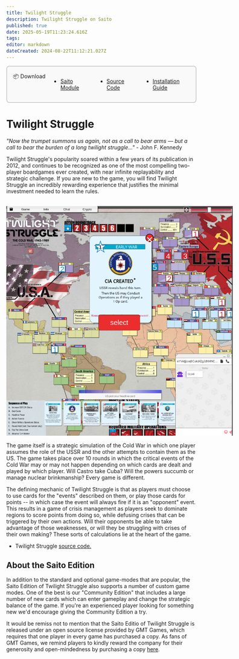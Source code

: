 ```yaml
---
title: Twilight Struggle
description: Twilight Struggle on Saito
published: true
date: 2025-05-19T11:23:24.616Z
tags: 
editor: markdown
dateCreated: 2024-08-22T11:12:21.027Z
---
```



<div style="display: block;border: 2px solid rgb(204, 204, 204);border-radius: 8px;padding: 0.5rem;background-color: rgb(249, 249, 249);opacity: 1;z-index: 99999;position: relative;margin-bottom: 1rem;max-width: max-content;padding-top: 1rem;padding-bottom: 1rem;padding-left: 1rem;padding-right: 1rem;">
	<div class="header-box">
		<div id="download" class="toc-header" style="margin-top: 0px !important;display: grid;grid-template-columns: min-content 1fr;align-items: start;">
			<div class="header-box-title" style="width: max-content; float: left; display: relative;"> 📦 Download</div>
			<ul class="header-box-links" style="display: flex; gap: 3rem; padding-top: 0rem; margin-left: 1rem;">
				<li style="margin-top: 0px;"><a href="https://wiki.saito.io/tech/applications/mods/twilight.saito" class="is-asset-link">Saito Module</a></li>
				<li style="margin-top: 0px;"><a href="https://github.com/SaitoTech/saito/tree/master/mods/twilight" class="">Source Code</a></li>
				<li style="margin-top: 0px;"><a href="https://wiki.saito.io/tech/applications/install" class="">Installation Guide</a></li>
			</ul>
		</div>
	</div>
</div>


# Twilight Struggle

*"Now the trumpet summons us again, not as a call to bear arms –– but a call to bear the burden of a long twilight struggle..."* - John F. Kennedy

Twilight Struggle's popularity soared within a few years of its publication in 2012, and continues to be recognized as one of the most compelling two-player boardgames ever created, with near infinite replayability and strategic challenge. If you are new to the game, you will find Twilight Struggle an incredibly rewarding experience that justifies the minimal investment needed to learn the rules.

<br>
<img src="/ts.png" style="max-width: 600px;">

The game itself is a strategic simulation of the Cold War in which one player assumes the role of the USSR and the other attempts to contain them as the US. The game takes place over 10 rounds in which the critical events of the Cold War may or may not happen depending on which cards are dealt and played by which player. Will Castro take Cuba? Will the powers succumb or manage nuclear brinkmanship? Every game is different.

The defining mechanic of Twilight Struggle is that as players must choose to use cards for the "events" described on them, or play those cards for points -- in which case the event will always fire if it is an "opponent" event. This results in a game of crisis management as players seek to dominate regions to score points from doing so, while defusing crises that can be triggered by their own actions. Will their opponents be able to take advantage of those weaknesses, or will they be struggling with crises of their own making? These sorts of calculations lie at the heart of the game.

- Twilight Struggle [source code.](https://github.com/SaitoTech/saito-lite-rust/tree/master/mods/twilight)

## About the Saito Edition

In addition to the standard and optional game-modes that are popular, the Saito Edition of Twilight Struggle also supports a number of custom game modes. One of the best is our "Community Edition" that includes a large number of new cards which can enter gameplay and change the strategic balance of the game. If you're an experienced player looking for something new we'd encourage giving the Community Edition a try.

It would be remiss not to mention that the Saito Editio of Twilight Struggle is released under an open source license provided by GMT Games, which requires that one player in every game has purchased a copy. As fans of GMT Games, we remind players to kindly reward the company for their generosity and open-mindedness by purchasing a copy [here](https://www.amazon.com/GMT-Games-Twilight-Struggle-Deluxe/dp/B0060L6EE4).
